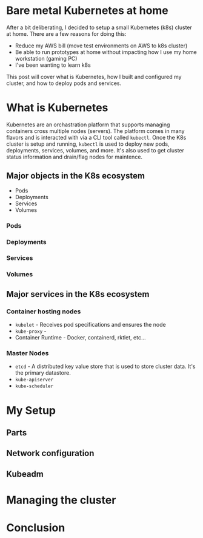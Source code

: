 # Bare metal Kubernetes at home

After a bit deliberating, I decided to setup a small Kubernetes (k8s) cluster at home. There are a few reasons for doing this:

* Reduce my AWS bill (move test environments on AWS to k8s cluster)
* Be able to run prototypes at home without impacting how I use my home workstation (gaming PC) 
* I've been wanting to learn k8s

This post will cover what is Kubernetes, how I built and configured my cluster, and how to deploy pods and services.

# What is Kubernetes

Kubernetes are an orchastration platform that supports managing containers cross multiple nodes (servers). The platform comes in many flavors and is interacted with via a CLI tool called `kubectl`. Once the K8s cluster is setup and running, `kubectl` is used to deploy new pods, deployments, services, volumes, and more. It's also used to get cluster status information and drain/flag nodes for maintence. 

## Major objects in the K8s ecosystem

* Pods
* Deployments
* Services
* Volumes

### Pods

### Deployments

### Services

### Volumes

## Major services in the K8s ecosystem

### Container hosting nodes

* `kubelet` - Receives pod specifications and ensures the node 
* `kube-proxy` -
* Container Runtime - Docker, containerd, rktlet, etc...

### Master Nodes

* `etcd` - A distributed key value store that is used to store cluster data. It's the primary datastore. 
* `kube-apiserver`
* `kube-scheduler`

# My Setup

## Parts

## Network configuration

## Kubeadm

# Managing the cluster

# Conclusion
